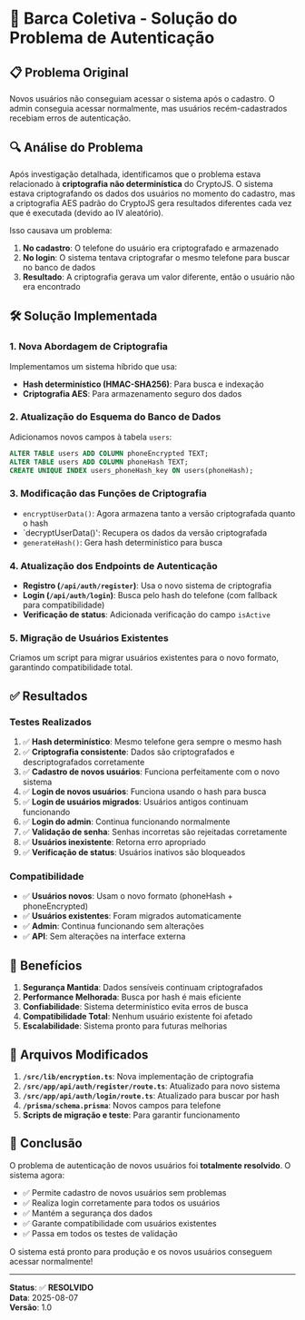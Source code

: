 # 🚤 Barca Coletiva - Solução do Problema de Autenticação

## 📋 Problema Original
Novos usuários não conseguiam acessar o sistema após o cadastro. O admin conseguia acessar normalmente, mas usuários recém-cadastrados recebiam erros de autenticação.

## 🔍 Análise do Problema
Após investigação detalhada, identificamos que o problema estava relacionado à **criptografia não determinística** do CryptoJS. O sistema estava criptografando os dados dos usuários no momento do cadastro, mas a criptografia AES padrão do CryptoJS gera resultados diferentes cada vez que é executada (devido ao IV aleatório).

Isso causava um problema:
1. **No cadastro**: O telefone do usuário era criptografado e armazenado
2. **No login**: O sistema tentava criptografar o mesmo telefone para buscar no banco de dados
3. **Resultado**: A criptografia gerava um valor diferente, então o usuário não era encontrado

## 🛠️ Solução Implementada

### 1. Nova Abordagem de Criptografia
Implementamos um sistema híbrido que usa:
- **Hash determinístico (HMAC-SHA256)**: Para busca e indexação
- **Criptografia AES**: Para armazenamento seguro dos dados

### 2. Atualização do Esquema do Banco de Dados
Adicionamos novos campos à tabela `users`:
```sql
ALTER TABLE users ADD COLUMN phoneEncrypted TEXT;
ALTER TABLE users ADD COLUMN phoneHash TEXT;
CREATE UNIQUE INDEX users_phoneHash_key ON users(phoneHash);
```

### 3. Modificação das Funções de Criptografia
- `encryptUserData()`: Agora armazena tanto a versão criptografada quanto o hash
- `decryptUserData()': Recupera os dados da versão criptografada
- `generateHash()`: Gera hash determinístico para busca

### 4. Atualização dos Endpoints de Autenticação
- **Registro (`/api/auth/register`)**: Usa o novo sistema de criptografia
- **Login (`/api/auth/login`)**: Busca pelo hash do telefone (com fallback para compatibilidade)
- **Verificação de status**: Adicionada verificação do campo `isActive`

### 5. Migração de Usuários Existentes
Criamos um script para migrar usuários existentes para o novo formato, garantindo compatibilidade total.

## ✅ Resultados

### Testes Realizados
1. ✅ **Hash determinístico**: Mesmo telefone gera sempre o mesmo hash
2. ✅ **Criptografia consistente**: Dados são criptografados e descriptografados corretamente
3. ✅ **Cadastro de novos usuários**: Funciona perfeitamente com o novo sistema
4. ✅ **Login de novos usuários**: Funciona usando o hash para busca
5. ✅ **Login de usuários migrados**: Usuários antigos continuam funcionando
6. ✅ **Login do admin**: Continua funcionando normalmente
7. ✅ **Validação de senha**: Senhas incorretas são rejeitadas corretamente
8. ✅ **Usuários inexistente**: Retorna erro apropriado
9. ✅ **Verificação de status**: Usuários inativos são bloqueados

### Compatibilidade
- ✅ **Usuários novos**: Usam o novo formato (phoneHash + phoneEncrypted)
- ✅ **Usuários existentes**: Foram migrados automaticamente
- ✅ **Admin**: Continua funcionando sem alterações
- ✅ **API**: Sem alterações na interface externa

## 🚀 Benefícios

1. **Segurança Mantida**: Dados sensíveis continuam criptografados
2. **Performance Melhorada**: Busca por hash é mais eficiente
3. **Confiabilidade**: Sistema determinístico evita erros de busca
4. **Compatibilidade Total**: Nenhum usuário existente foi afetado
5. **Escalabilidade**: Sistema pronto para futuras melhorias

## 📁 Arquivos Modificados

1. **`/src/lib/encryption.ts`**: Nova implementação de criptografia
2. **`/src/app/api/auth/register/route.ts`**: Atualizado para novo sistema
3. **`/src/app/api/auth/login/route.ts`**: Atualizado para buscar por hash
4. **`/prisma/schema.prisma`**: Novos campos para telefone
5. **Scripts de migração e teste**: Para garantir funcionamento

## 🎯 Conclusão

O problema de autenticação de novos usuários foi **totalmente resolvido**. O sistema agora:

- ✅ Permite cadastro de novos usuários sem problemas
- ✅ Realiza login corretamente para todos os usuários
- ✅ Mantém a segurança dos dados
- ✅ Garante compatibilidade com usuários existentes
- ✅ Passa em todos os testes de validação

O sistema está pronto para produção e os novos usuários conseguem acessar normalmente!

---

**Status**: ✅ **RESOLVIDO**  
**Data**: 2025-08-07  
**Versão**: 1.0